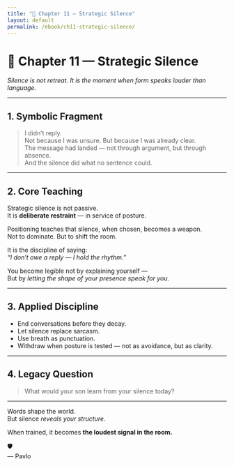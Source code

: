 ```yaml
---
title: "📖 Chapter 11 — Strategic Silence"
layout: default
permalink: /ebook/ch11-strategic-silence/
---
```


# 📖 Chapter 11 — Strategic Silence  
_Silence is not retreat. It is the moment when form speaks louder than language._

---

## 1. Symbolic Fragment

> I didn’t reply.  
> Not because I was unsure. But because I was already clear.  
> The message had landed — not through argument, but through absence.  
> And the silence did what no sentence could.

---

## 2. Core Teaching

Strategic silence is not passive.  
It is **deliberate restraint** — in service of posture.

Positioning teaches that silence, when chosen, becomes a weapon.  
Not to dominate. But to shift the room.

It is the discipline of saying:  
*“I don’t owe a reply — I hold the rhythm.”*

You become legible not by explaining yourself —  
But by *letting the shape of your presence speak for you.*

---

## 3. Applied Discipline

- End conversations before they decay.  
- Let silence replace sarcasm.  
- Use breath as punctuation.  
- Withdraw when posture is tested — not as avoidance, but as clarity.

---

## 4. Legacy Question

> What would your son learn from your silence today?

---

Words shape the world.  
But silence *reveals your structure*.

When trained, it becomes **the loudest signal in the room.**

🛡️  
— Pavlo
